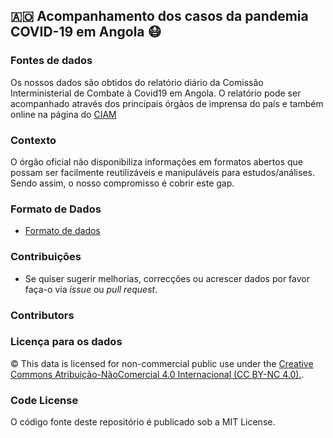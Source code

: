 ## 🇦🇴 Acompanhamento dos casos da pandemia COVID-19 em Angola 😷️




### Fontes de dados

Os nossos dados são obtidos do relatório diário da Comissão Interministerial de Combate à Covid19 em Angola. O relatório pode ser acompanhado através dos principais órgãos de imprensa do país e também online na página do [CIAM](https://www.ciam.gov.ao)

### Contexto

O órgão oficial não disponibiliza informações em formatos abertos que possam ser facilmente reutilizáveis e manipuláveis para estudos/análises. Sendo assim, o nosso compromisso é cobrir este gap.

### Formato de Dados

* [Formato de dados](formato_dados.md)

### Contribuições

* Se quiser sugerir melhorias, correcções ou acrescer dados por favor faça-o via _issue_ ou _pull request_.

### Contributors



### Licença para os dados

©️ This data is licensed for non-commercial public use under the [Creative Commons Atribuição-NãoComercial 4.0 Internacional (CC BY-NC 4.0).](https://creativecommons.org/licenses/by-nc/4.0/deed.pt).


### Code License

O código fonte deste repositório é publicado sob a  MIT License.
